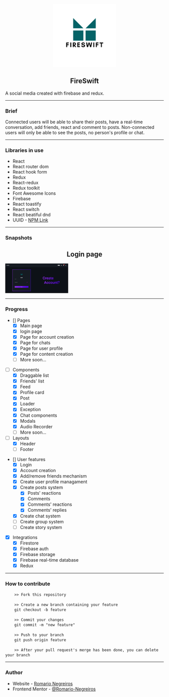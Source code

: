 <p align="center">
    <img width="200" src="./src/assets/logo.png" alt="Fire Swift Logo"></img>
    <h2 align="center" >FireSwift</h2>
</p>

A social media created with firebase and redux.

---

### Brief

Connected users will be able to share their posts, have a real-time conversation, add friends, react and comment to posts.
Non-connected users will only be able to see the posts, no person's profile or chat.

---

### Libraries in use

- React
- React router dom
- React hook form
- Redux
- React-redux
- Redux toolkit
- Font Awesome Icons
- Firebase
- React toastify
- React switch
- React beatiful dnd
- UUID - [NPM Link](https://www.npmjs.com/package/uuid)

---

### Snapshots

<p align="center">
    <h2 align="center" >Login page</h2>
    <img width="200" src="./src/assets/login-page-snapshot.png" alt="Login page snapshot"></img>
</p>

---

### Progress

- [] Pages
    - [x] Main page
    - [x] login page 
    - [x] Page for account creation 
    - [x] Page for chats
    - [x] Page for user profile
    - [x] Page for content creation
    - [ ] More soon...
- [ ] Components
    - [x] Draggable list
    - [x] Friends' list
    - [x] Feed
    - [x] Profile card
    - [x] Post
    - [x] Loader
    - [x] Exception
    - [x] Chat components 
    - [x] Modals
    - [x] Audio Recorder
    - [ ] More soon...
- [ ] Layouts    
    - [x] Header
    - [ ] Footer
- [] User features
    - [x] Login
    - [x] Account creation
    - [x] Add/remove friends mechanism
    - [x] Create user profile managament 
    - [x] Create posts system
        - [x] Posts' reactions
        - [x] Comments
        - [x] Comments' reactions
        - [x] Comments' replies
    - [x] Create chat system
    - [ ] Create group system
    - [ ] Create story system
- [x] Integrations
    - [x] Firestore
    - [x] Firebase auth
    - [x] Firebase storage
    - [x] Firebase real-time database
    - [x] Redux 

---

### How to contribute

```
    >> Fork this repository

    >> Create a new branch containing your feature
    git checkout -b feature

    >> Commit your changes
    git commit -m "new feature"

    >> Push to your branch
    git push origin feature

    >> After your pull request's merge has been done, you can delete your branch

```

---

### Author

- Website - [Romario Negreiros](https://romario-negreiros.github.io/Romario-frontend/)
- Frontend Mentor - [@Romario-Negreiros](https://www.frontendmentor.io/profile/Romario-Negreiros)
